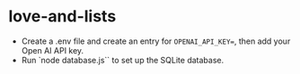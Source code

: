 # love-and-lists

- Create a .env file and create an entry for `OPENAI_API_KEY=`, then add your Open AI API key.
- Run `node database.js`` to set up the SQLite database.